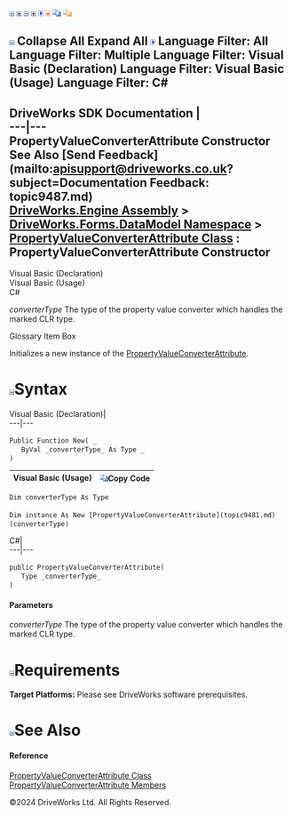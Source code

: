 ![](dotnetimages/collapse.gif) ![](dotnetimages/expand.gif) ![](dotnetimages/collapse.gif) ![](dotnetimages/expand.gif) ![](dotnetimages/drpdown.gif) ![](dotnetimages/drpdown_orange.gif) ![](dotnetimages/copycode.gif) ![](dotnetimages/copycodeHighlight.gif)

![](dotnetimages/collapse.gif) Collapse All Expand All ![](dotnetimages/drpdown.gif) Language Filter: All  Language Filter: Multiple  Language Filter: Visual Basic (Declaration) Language Filter: Visual Basic (Usage) Language Filter: C#  
---  
DriveWorks SDK Documentation  |   
---|---  
PropertyValueConverterAttribute Constructor   
See Also [Send Feedback](mailto:apisupport@driveworks.co.uk?subject=Documentation Feedback: topic9487.md)  
[DriveWorks.Engine Assembly](topic2156.md) > [DriveWorks.Forms.DataModel Namespace](topic9371.md) > [PropertyValueConverterAttribute Class](topic9481.md) : PropertyValueConverterAttribute Constructor  
---  
  
Visual Basic (Declaration)    
Visual Basic (Usage)    
C# 

_converterType_
    The type of the property value converter which handles the marked CLR type.

Glossary Item Box

Initializes a new instance of the [PropertyValueConverterAttribute](topic9481.md). 

# ![](dotnetimages/collapse.gif)Syntax

Visual Basic (Declaration)|   
---|---  
      
    
    Public Function New( _
       ByVal _converterType_ As Type _
    )  
  
Visual Basic (Usage)| ![](dotnetimages/copycode.gif)Copy Code  
---|---  
      
    
    Dim converterType As Type
     
    Dim instance As New [PropertyValueConverterAttribute](topic9481.md)(converterType)  
  
C#|   
---|---  
      
    
    public PropertyValueConverterAttribute( 
       Type _converterType_
    )  
  
#### Parameters

 _converterType_
    The type of the property value converter which handles the marked CLR type.

# ![](dotnetimages/collapse.gif)Requirements

**Target Platforms:** Please see DriveWorks software prerequisites.

# ![](dotnetimages/collapse.gif)See Also

#### Reference

[PropertyValueConverterAttribute Class](topic9481.md)   
[PropertyValueConverterAttribute Members](topic9482.md)

©2024 DriveWorks Ltd. All Rights Reserved.
